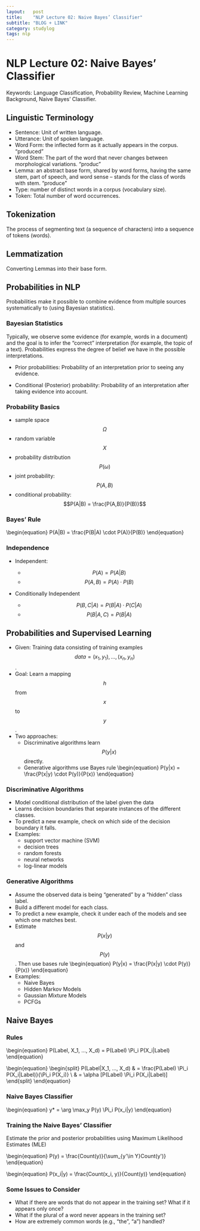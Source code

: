 ```yaml
---
layout:   post
title:    "NLP Lecture 02: Naive Bayes’ Classifier"
subtitle: "BLOG + LINK"
category: studylog
tags: nlp
---
```


# NLP Lecture 02: Naive Bayes’ Classifier

Keywords: Language Classification, Probability Review, Machine Learning Background, Naive Bayes’ Classifier.

## Linguistic Terminology
- Sentence: Unit of written language.
- Utterance: Unit of spoken language.
- Word Form: the inflected form as it actually appears in the corpus. “produced”
- Word Stem: The part of the word that never changes between morphological variations. “produc”
- Lemma: an abstract base form, shared by word forms, having the same stem, part of speech, and word sense – stands for the class of words with stem. “produce”
- Type: number of distinct words in a corpus (vocabulary size).
- Token: Total number of word occurrences.

## Tokenization
The process of segmenting text (a sequence of characters) into a sequence of tokens (words).

## Lemmatization
Converting Lemmas into their base form.

## Probabilities in NLP
Probabilities make it possible to combine evidence from multiple sources systematically to (using Bayesian statistics).

### Bayesian Statistics

Typically, we observe some evidence (for example, words in a document) and the goal is to infer the “correct” interpretation (for example, the topic of a text). Probabilities express the degree of belief we have in the possible interpretations.

- Prior probabilities: Probability of an interpretation prior to seeing any evidence.

- Conditional (Posterior) probability: Probability of an interpretation after taking evidence into account.

### Probability Basics

- sample space $$\Omega$$
- random variable $$X$$
- probability distribution $$P(\omega)$$
- joint probability: $$P(A, B)$$
- conditional probability: 
$$P(A|B) = \frac{P(A,B)}{P(B)}$$

### Bayes’ Rule
\begin{equation}
P(A|B) = \frac{P(B|A) \cdot P(A)}{P(B)}
\end{equation}

### Independence
- Independent:
    - $$P(A) = P(A|B)$$
    - $$P(A, B) = P(A) \cdot P(B)$$


- Conditionally Independent
    - $$P(B, C|A) = P(B|A) \cdot P(C|A)$$
    - $$P(B|A,C) =P(B|A)$$


## Probabilities and Supervised Learning

- Given: Training data consisting of training examples $$data = (x_1, y_1), …, (x_n, y_n)$$.
- Goal: Learn a mapping $$h$$ from $$x$$ to $$y$$.
- Two approaches:
    - Discriminative algorithms learn 
    $$P(y | x)$$ 
    directly.
    - Generative algorithms use Bayes rule
        \begin{equation}
        P(y|x) = \frac{P(x|y) \cdot P(y)}{P(x)}
        \end{equation}
      
### Discriminative Algorithms

- Model conditional distribution of the label given the data
- Learns decision boundaries that separate instances of the different classes.
- To predict a new example, check on which side of the decision boundary it falls.
- Examples:
    - support vector machine (SVM)
    - decision trees
    - random forests
    - neural networks
    - log-linear models

### Generative Algorithms

- Assume the observed data is being “generated” by a “hidden” class label.
- Build a different model for each class.
- To predict a new example, check it under each of the models and see which one matches best.
- Estimate $$P(x|y)$$ and $$P(y)$$. Then use bases rule
    \begin{equation}
    P(y|x) = \frac{P(x|y) \cdot P(y)}{P(x)}
    \end{equation}
- Examples:
    - Naive Bayes
    - Hidden Markov Models
    - Gaussian Mixture Models
    - PCFGs

## Naive Bayes

### Rules
\begin{equation}
P(Label, X_1, ..., X_d) = P(Label) \Pi_i P(X_i|Label)
\end{equation}

\begin{equation}
\begin{split}
    P(Label|X_1, ..., X_d) & = \frac{P(Label) \Pi_i P(X_i|Label)}{\Pi_i P(X_i)} \\
    & = \alpha [P(Label) \Pi_i P(X_i|Label)]
\end{split}
\end{equation}

### Naive Bayes Classifier
\begin{equation}
y* = \arg \max_y P(y) \Pi_i P(x_i|y)
\end{equation}

### Training the Naive Bayes’ Classifier
Estimate the prior and posterior probabilities using Maximum Likelihood Estimates (MLE)

\begin{equation}
P(y) = \frac{Count(y)}{\sum_{y'\in Y}Count(y')}
\end{equation}

\begin{equation}
P(x_i|y) = \frac{Count(x_i, y)}{Count(y)}
\end{equation}

### Some Issues to Consider

- What if there are words that do not appear in the training set? What if it appears only once?
- What if the plural of a word never appears in the training set?
- How are extremely common words (e.g., “the”, “a”) handled?

